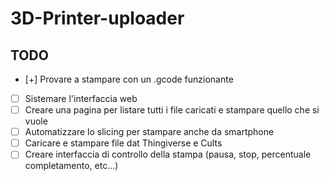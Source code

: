 # 3D-Printer-uploader
## TODO
- [+] Provare a stampare con un .gcode funzionante
- [ ] Sistemare l'interfaccia web
- [ ] Creare una pagina per listare tutti i file caricati e stampare quello che si vuole
- [ ] Automatizzare lo slicing per stampare anche da smartphone
- [ ] Caricare e stampare file dat Thingiverse e Cults
- [ ] Creare interfaccia di controllo della stampa (pausa, stop, percentuale completamento, etc...)
